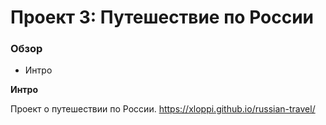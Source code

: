 # Проект 3: Путешествие по России

### Обзор
* Интро

**Интро**

Проект о путешествии по России.
https://xloppi.github.io/russian-travel/

